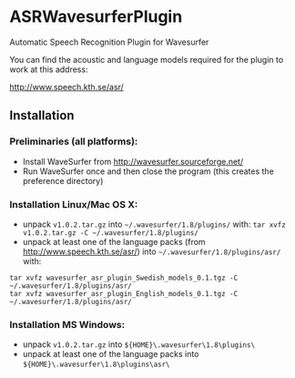 ASRWavesurferPlugin
===================

Automatic Speech Recognition Plugin for Wavesurfer

You can find the acoustic and language models required for the plugin to work at this address:

http://www.speech.kth.se/asr/

## Installation

### Preliminaries (all platforms):
* Install WaveSurfer from http://wavesurfer.sourceforge.net/
* Run WaveSurfer once and then close the program (this creates the preference directory)

### Installation Linux/Mac OS X:
* unpack `v1.0.2.tar.gz` into `~/.wavesurfer/1.8/plugins/` with:
`tar xvfz v1.0.2.tar.gz -C ~/.wavesurfer/1.8/plugins/`
* unpack at least one of the language packs (from http://www.speech.kth.se/asr/) into `~/.wavesurfer/1.8/plugins/asr/` with:
```
tar xvfz wavesurfer_asr_plugin_Swedish_models_0.1.tgz -C ~/.wavesurfer/1.8/plugins/asr/
tar xvfz wavesurfer_asr_plugin_English_models_0.1.tgz -C ~/.wavesurfer/1.8/plugins/asr/
```

### Installation MS Windows:
* unpack `v1.0.2.tar.gz` into `${HOME}\.wavesurfer\1.8\plugins\`
* unpack at least one of the language packs into `${HOME}\.wavesurfer\1.8\plugins\asr\`
